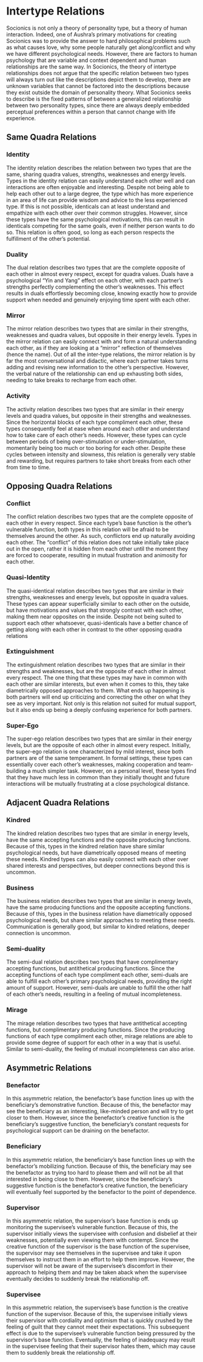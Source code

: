 # Intertype Relations

Socionics is not only a theory of personality type, but a theory of human interaction. Indeed, one of Aushra’s primary motivations for creating Socionics was to provide the answer to hard philosophical problems such as what causes love, why some people naturally get along/conflict and why we have different psychological needs. However, there are factors to human psychology that are variable and context dependent and human relationships are the same way. In Socionics, the theory of intertype relationships does not argue that the specific relation between two types will always turn out like the descriptions depict them to develop, there are unknown variables that cannot be factored into the descriptions because they exist outside the domain of personality theory. What Socionics seeks to describe is the fixed patterns of between a generalized relationship between two personality types, since there are always deeply embedded perceptual preferences within a person that cannot change with life experience.

## Same Quadra Relations

### Identity

The identity relation describes the relation between two types that are the same, sharing quadra values, strengths, weaknesses and energy levels. Types in the identity relation can easily understand each other well and can interactions are often enjoyable and interesting. Despite not being able to help each other out to a large degree, the type which has more experience in an area of life can provide wisdom and advice to the less experienced type. If this is not possible, identicals can at least understand and empathize with each other over their common struggles. However, since these types have the same psychological motivations, this can result in identicals competing for the same goals, even if neither person wants to do so. This relation is often good, so long as each person respects the fulfillment of the other’s potential.

### Duality

The dual relation describes two types that are the complete opposite of each other in almost every respect, except for quadra values. Duals have a psychological “Yin and Yang” effect on each other, with each partner’s strengths perfectly complementing the other’s weaknesses. This effect results in duals effortlessly becoming close, knowing exactly how to provide support when needed and genuinely enjoying time spent with each other.

### Mirror

The mirror relation describes two types that are similar in their strengths, weaknesses and quadra values, but opposite in their energy levels. Types in the mirror relation can easily connect with and form a natural understanding each other, as if they are looking at a “mirror” reflection of themselves \(hence the name\). Out of all the inter-type relations, the mirror relation is by far the most conversational and didactic, where each partner takes turns adding and revising new information to the other’s perspective. However, the verbal nature of the relationship can end up exhausting both sides, needing to take breaks to recharge from each other.

### Activity

The activity relation describes two types that are similar in their energy levels and quadra values, but opposite in their strengths and weaknesses. Since the horizontal blocks of each type compliment each other, these types consequently feel at ease when around each other and understand how to take care of each other’s needs. However, these types can cycle between periods of being over-stimulation or under-stimulation, momentarily being too much or too boring for each other. Despite these cycles between intensity and slowness, this relation is generally very stable and rewarding, but requires partners to take short breaks from each other from time to time.

## Opposing Quadra Relations

### Conflict

The conflict relation describes two types that are the complete opposite of each other in every respect. Since each type’s base function is the other’s vulnerable function, both types in this relation will be afraid to be themselves around the other. As such, conflictors end up naturally avoiding each other. The “conflict” of this relation does not take initially take place out in the open, rather it is hidden from each other until the moment they are forced to cooperate, resulting in mutual frustration and animosity for each other.

### Quasi-Identity

The quasi-identical relation describes two types that are similar in their strengths, weaknesses and energy levels, but opposite in quadra values. These types can appear superficially similar to each other on the outside, but have motivations and values that strongly contrast with each other, making them near opposites on the inside. Despite not being suited to support each other whatsoever, quasi-identicals have a better chance of getting along with each other in contrast to the other opposing quadra relations

### Extinguishment

The extinguishment relation describes two types that are similar in their strengths and weaknesses, but are the opposite of each other in almost every respect. The one thing that these types may have in common with each other are similar interests, but even when it comes to this, they take diametrically opposed approaches to them. What ends up happening is both partners will end up criticizing and correcting the other on what they see as very important. Not only is this relation not suited for mutual support, but it also ends up being a deeply confusing experience for both partners.

### Super-Ego

The super-ego relation describes two types that are similar in their energy levels, but are the opposite of each other in almost every respect. Initially, the super-ego relation is one characterized by mild interest, since both partners are of the same temperament. In formal settings, these types can essentially cover each other’s weaknesses, making cooperation and team-building a much simpler task. However, on a personal level, these types find that they have much less in common than they initially thought and future interactions will be mutually frustrating at a close psychological distance.

## Adjacent Quadra Relations

### Kindred

The kindred relation describes two types that are similar in energy levels, have the same accepting functions and the opposite producing functions. Because of this, types in the kindred relation have share similar psychological needs, but have diametrically opposed means of meeting these needs. Kindred types can also easily connect with each other over shared interests and perspectives, but deeper connections beyond this is uncommon.

### Business

The business relation describes two types that are similar in energy levels, have the same producing functions and the opposite accepting functions. Because of this, types in the business relation have diametrically opposed psychological needs, but share similar approaches to meeting these needs. Communication is generally good, but similar to kindred relations, deeper connection is uncommon.

### Semi-duality

The semi-dual relation describes two types that have complimentary accepting functions, but antithetical producing functions. Since the accepting functions of each type compliment each other, semi-duals are able to fulfill each other’s primary psychological needs, providing the right amount of support. However, semi-duals are unable to fulfill the other half of each other’s needs, resulting in a feeling of mutual incompleteness.

### Mirage

The mirage relation describes two types that have antithetical accepting functions, but complimentary producing functions. Since the producing functions of each type compliment each other, mirage relations are able to provide some degree of support for each other in a way that is useful. Similar to semi-duality, the feeling of mutual incompleteness can also arise.

## Asymmetric Relations

### Benefactor 

In this asymmetric relation, the benefactor’s base function lines up with the beneficiary’s demonstrative function. Because of this, the benefactor may see the beneficiary as an interesting, like-minded person and will try to get closer to them. However, since the benefactor’s creative function is the beneficiary’s suggestive function, the beneficiary’s constant requests for psychological support can be draining on the benefactor.

### Beneficiary 

In this asymmetric relation, the beneficiary’s base function lines up with the benefactor’s mobilizing function. Because of this, the beneficiary may see the benefactor as trying too hard to please them and will not be all that interested in being close to them. However, since the beneficiary’s suggestive function is the benefactor’s creative function, the beneficiary will eventually feel supported by the benefactor to the point of dependence.

### Supervisor

In this asymmetric relation, the supervisor’s base function is ends up monitoring the supervisee’s vulnerable function. Because of this, the supervisor initially views the supervisee with confusion and disbelief at their weaknesses, potentially even viewing them with contempt. Since the creative function of the supervisor is the base function of the supervisee, the supervisor may see themselves in the supervisee and take it upon themselves to instruct them in an effort to help them improve. However, the supervisor will not be aware of the supervisee’s discomfort in their approach to helping them and may be taken aback when the supervisee eventually decides to suddenly break the relationship off.

### Supervisee

In this asymmetric relation, the supervisee’s base function is the creative function of the supervisor. Because of this, the supervisee initially views their supervisor with cordiality and optimism that is quickly crushed by the feeling of guilt that they cannot meet their expectations. This subsequent effect is due to the supervisee’s vulnerable function being pressured by the supervisor’s base function. Eventually, the feeling of inadequacy may result in the supervisee feeling that their supervisor hates them, which may cause them to suddenly break the relationship off.


